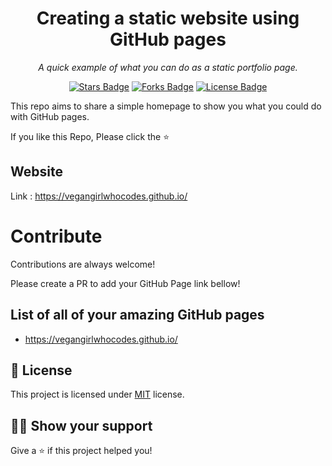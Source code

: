 <h1 align="center">Creating a static website using GitHub pages</h1>
<p align="center"><i>A quick example of what you can do as a static portfolio page.</i></p>
<p align="center">
  <a href="https://github.com/elangosundar/awesome-README-templates/stargazers"><img src="https://img.shields.io/github/stars/vegangirlwhocodes/vegangirlwhocodes.github.com" alt="Stars Badge"/></a>  
<a href="https://github.com/elangosundar/awesome-README-templates/network/members"><img src="https://img.shields.io/github/forks/vegangirlwhocodes/vegangirlwhocodes.github.com" alt="Forks Badge"/></a>  
<a href="https://github.com/elangosundar/awesome-README-templates/blob/master/LICENSE"><img src="https://img.shields.io/github/license/vegangirlwhocodes/vegangirlwhocodes.github.com?color=2b9348" alt="License Badge"/></a>
</p>

This repo aims to share a simple homepage to show you what you could do with GitHub pages.

If you like this Repo, Please click the :star:

## Website

Link : https://vegangirlwhocodes.github.io/


# Contribute

Contributions are always welcome! 

Please create a PR to add your GitHub Page link bellow!

## List of all of your amazing GitHub pages

- https://vegangirlwhocodes.github.io/


## :pencil: License

This project is licensed under [MIT](https://opensource.org/licenses/MIT) license.

## :woman_astronaut: Show your support

Give a ⭐️ if this project helped you!
